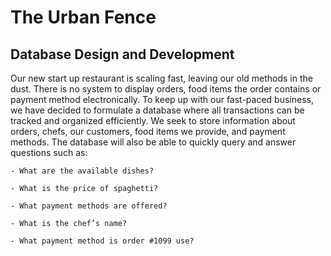# The Urban Fence
## Database Design and Development

Our new start up restaurant is scaling fast, leaving our old methods in the dust. There is no system to display orders, food items the order contains or payment method electronically. To keep up with our fast-paced business, we have decided to formulate a database where all transactions can be tracked and organized efficiently. We seek to store information about orders, chefs, our customers, food items we provide, and payment methods. The database will also be able to quickly query and answer questions such as: 
  
    - What are the available dishes?
    
    - What is the price of spaghetti?
    
    - What payment methods are offered?  
    
    - What is the chef’s name? 
    
    - What payment method is order #1099 use? 

